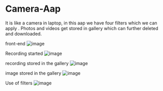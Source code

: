 # Camera-Aap
It is like a camera in laptop, in this aap we have four filters which we can apply . Photos and videos get stored in gallery which can further deleted and downloaded.

front-end 
![image](https://user-images.githubusercontent.com/98969301/222456580-e2a88574-a849-4d53-8276-20d4781d6769.png)

Recording started
![image](https://user-images.githubusercontent.com/98969301/222649100-efd7a1d9-b94a-4232-94fb-2a221dc8cd2a.png)

recording stored in the gallery
![image](https://user-images.githubusercontent.com/98969301/222649313-79748d83-8232-44f4-a076-c2e96e117398.png)

image stored in the gallery
![image](https://user-images.githubusercontent.com/98969301/222649603-c23e236a-c9f5-4f54-8864-471985604bf1.png)

Use of filters
![image](https://user-images.githubusercontent.com/98969301/222649837-2518d8e2-360b-4251-9914-1c07ac313988.png)




